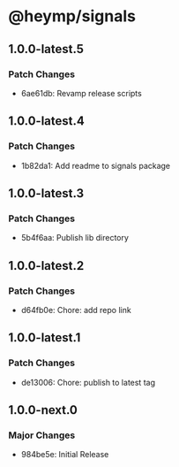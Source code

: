 # @heymp/signals

## 1.0.0-latest.5

### Patch Changes

- 6ae61db: Revamp release scripts

## 1.0.0-latest.4

### Patch Changes

- 1b82da1: Add readme to signals package

## 1.0.0-latest.3

### Patch Changes

- 5b4f6aa: Publish lib directory

## 1.0.0-latest.2

### Patch Changes

- d64fb0e: Chore: add repo link

## 1.0.0-latest.1

### Patch Changes

- de13006: Chore: publish to latest tag

## 1.0.0-next.0

### Major Changes

- 984be5e: Initial Release
